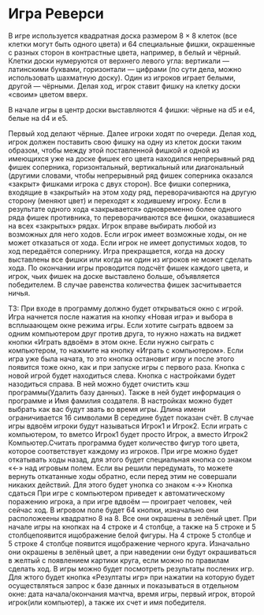 # Игра Реверси
В игре используется квадратная доска размером 8 × 8 клеток (все клетки могут быть одного цвета) и 64 специальные фишки, окрашенные с разных сторон в контрастные цвета, например, в белый и чёрный. Клетки доски нумеруются от верхнего левого угла: вертикали — латинскими буквами, горизонтали — цифрами (по сути дела, можно использовать шахматную доску). Один из игроков играет белыми, другой — чёрными. Делая ход, игрок ставит фишку на клетку доски «своим» цветом вверх.

В начале игры в центр доски выставляются 4 фишки: чёрные на d5 и e4, белые на d4 и e5.

Первый ход делают чёрные. Далее игроки ходят по очереди.
Делая ход, игрок должен поставить свою фишку на одну из клеток доски таким образом, чтобы между этой поставленной фишкой и одной из имеющихся уже на доске фишек его цвета находился непрерывный ряд фишек соперника, горизонтальный, вертикальный или диагональный (другими словами, чтобы непрерывный ряд фишек соперника оказался «закрыт» фишками игрока с двух сторон). Все фишки соперника, входящие в «закрытый» на этом ходу ряд, переворачиваются на другую сторону (меняют цвет) и переходят к ходившему игроку.
Если в результате одного хода «закрывается» одновременно более одного ряда фишек противника, то переворачиваются все фишки, оказавшиеся на всех «закрытых» рядах.
Игрок вправе выбирать любой из возможных для него ходов. Если игрок имеет возможные ходы, он не может отказаться от хода. Если игрок не имеет допустимых ходов, то ход передаётся сопернику.
Игра прекращается, когда на доску выставлены все фишки или когда ни один из игроков не может сделать хода. По окончании игры проводится подсчёт фишек каждого цвета, и игрок, чьих фишек на доске выставлено больше, объявляется победителем. В случае равенства количества фишек засчитывается ничья.

ТЗ:
При входе в программу должно будет открываться окно с игрой. Игра начнется после нажатия на кнопку «Новая игра» и выбора в всплыаающем окне режима игры. Если хотите сыграть вдвоем за одним компьютером друг против друга, то нужно нажать на виджет кнопки «Играть вдвоём» в этом окне. Если нужно сыграть с компьютером, то нажмите на кнопку «Играть с компьютером». Если игра уже была начата, то это кнопка остановит игру и после этого появится тоже окно, как и при запуске игры с первого раза. Кнопка с новой игрой будет находиться слева.
Кнопка с настройками будет назодиться справа. В ней можно будет очистить кэш программы(Удалить базу данных). Также в ней будет информация о программе и Имя фамилия создателя. В настройках можно будет выбрать как вас будут звать во время игры. Длина имени ограничивается 16 символами
В середине будет показан счёт. В случае игры вдвоём игроки будут называться Игрок1 и Игрок2. Если играть с компьютером, то вметсо Игрок1 будет просто Игрок, а вместо Игрок2 Компьютер.Считать программа будет количество фигур того цвета, которое соответствует каждому из игроков.
При игре можно будет откатывать ходы назад, для этого будет специальная кнопка cо знаком «←» над игровым полем. Если вы решили передумать, то можете вернуть откатанные ходы обратно, если перед этим не совершали никаких действий. Для этого будет унопка со знаком «→»
Кнопка сдаться При игре с компьютером приведет к автоматическому поражению игрока, а при игре вдвоём — проиграет человек, чей сейчас ход.
В игровом поле будет 64 кнопки, изначально они расположеены квадратно 8 на 8. Все они окрашены в зелёный цвет. При начале игры на кнопках на 4 строке и 4 столбце, а также на 5 строке и 5 столбцепоявится ищображение белой фигуры. На 4 строке 5 столбце и 5 строке 4 столбце появится ищображение черного круга. Изначально они окрашены в зелёный цвет, а при наведении они будут окрашиваться в желтый с появлением картики круга, если можно по правилам сделать ход.
В игры можно будет посмотреть результаты послених игр. Для жтого будет кнопка «Резултаты игр» при нажатии на которую будет осуществляться запрос к базе данных и показываться в отдельном окне: дата начала/окончания мачтча, время игры, первый игрок, второй игрок(или компьютер), а также их счет и имя победителя.

